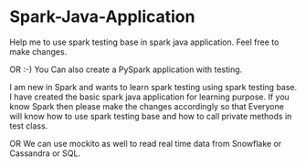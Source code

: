 # Spark-Java-Application
Help me to use spark testing base in spark java application. Feel free to make changes.

OR :-) You Can also create a PySpark application with testing.

I am new in Spark and wants to learn spark testing using spark testing base. I have created the basic spark java application for learning purpose.
If you know Spark then please make the changes accordingly so that Everyone will know how to use spark testing base and how to call private methods in test class.

OR We can use mockito as well to read real time data from Snowflake or Cassandra or SQL.

